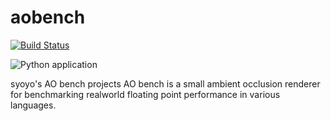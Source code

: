 # aobench

[![Build Status](https://travis-ci.com/yikuta1/aobench.svg?branch=master)](https://travis-ci.com/yikuta1/aobench)

![Python application](https://github.com/yikuta1/aobench/workflows/Python%20application/badge.svg)

syoyo's AO bench projects
AO bench is a small ambient occlusion renderer for benchmarking realworld floating point performance in various languages.
